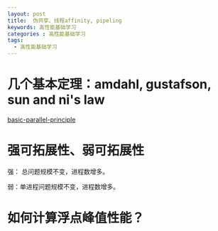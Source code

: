 ```yaml
---
layout: post
title:  伪共享、线程affinity, pipeling
keywords: 高性能基础学习
categories : 高性能基础学习
tags:
  - 高性能基础学习
---
```



# 几个基本定理：amdahl, gustafson, sun and ni's law

[basic-parallel-principle](https://wenku.baidu.com/view/7da92aa70029bd64783e2c85.html)


# 强可拓展性、弱可拓展性

强： 总问题规模不变，进程数增多。

弱：单进程问题规模不变，进程数增多。




# 如何计算浮点峰值性能？



